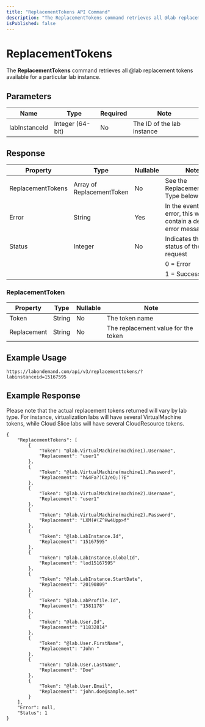 ```yaml
---
title: "ReplacementTokens API Command"
description: "The ReplacementTokens command retrieves all @lab replacement tokens available for a particular lab instance."
isPublished: false
---
```


# ReplacementTokens

The **ReplacementTokens** command retrieves all @lab replacement tokens available for a particular lab instance.

## Parameters

|Name|Type|Required|Note|
|--- |--- |--- |--- |
| labInstanceId | Integer (64-bit) | No | The ID of the lab instance|

## Response

|Property|Type|Nullable|Note
|--- |--- |--- |--- |
|ReplacementTokens|Array of ReplacementToken|No|See the ReplacementToken Type below|
|Error|String|Yes|In the event of an error, this will contain a detailed error message.|
|Status|Integer|No|Indicates the status of the API request
||||0 = Error
||||1 = Success|

### ReplacementToken

|Property|Type|Nullable|Note
|--- |--- |--- |--- |
|Token|String|No|The token name|
|Replacement|String|No|The replacement value for the token|

## Example Usage

```
https://labondemand.com/api/v3/replacementtokens/?labinstanceid=15167595
```

## Example Response

Please note that the actual replacement tokens returned will vary by lab type. For instance, virtualization labs will have several VirtualMachine tokens, while Cloud Slice labs will have several CloudResource tokens.

```linenums
{
    "ReplacementTokens": [
        {
            "Token": "@lab.VirtualMachine(machine1).Username",
            "Replacement": "user1"
        },
        {
            "Token": "@lab.VirtualMachine(machine1).Password",
            "Replacement": "h&4Fa?)C3/eQ;)?E"
        },
        {
            "Token": "@lab.VirtualMachine(machine2).Username",
            "Replacement": "user1"
        },
        {
            "Token": "@lab.VirtualMachine(machine2).Password",
            "Replacement": "LXM(#(Z^Hw4Upp>f"
        },
        {
            "Token": "@lab.LabInstance.Id",
            "Replacement": "15167595"
        },
        {
            "Token": "@lab.LabInstance.GlobalId",
            "Replacement": "lod15167595"
        },
        {
            "Token": "@lab.LabInstance.StartDate",
            "Replacement": "20190809"
        },
        {
            "Token": "@lab.LabProfile.Id",
            "Replacement": "1581178"
        },
        {
            "Token": "@lab.User.Id",
            "Replacement": "11832814"
        },
        {
            "Token": "@lab.User.FirstName",
            "Replacement": "John "
        },
        {
            "Token": "@lab.User.LastName",
            "Replacement": "Doe"
        },
        {
            "Token": "@lab.User.Email",
            "Replacement": "john.doe@sample.net"
        }
    ],
    "Error": null,
    "Status": 1
}
```
